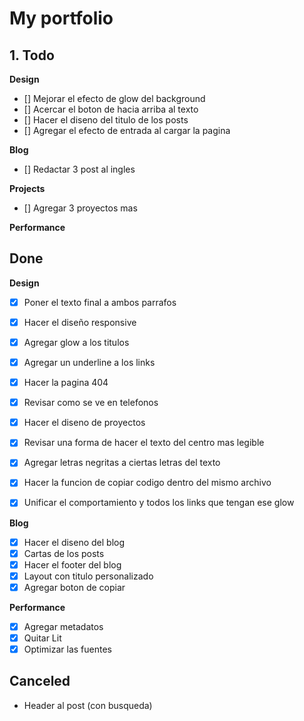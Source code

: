 # My portfolio

## 1. Todo

**Design**
  - [] Mejorar el efecto de glow del background
  - [] Acercar el boton de hacia arriba al texto
  - [] Hacer el diseno del titulo de los posts
  - [] Agregar el efecto de entrada al cargar la pagina

**Blog**
  - [] Redactar 3 post al ingles

 **Projects**
  - [] Agregar 3 proyectos mas 

**Performance**
  


## Done

**Design**
  - [x] Poner el texto final a ambos parrafos
  - [X] Hacer el diseño responsive
  - [X] Agregar glow a los titulos
  - [X] Agregar un underline a los links
  - [X] Hacer la pagina 404
  - [X] Revisar como se ve en telefonos
  - [X] Hacer el diseno de proyectos
  - [X] Revisar una forma de hacer el texto del centro mas legible
  - [X] Agregar letras negritas a ciertas letras del texto
  - [X] Hacer la funcion de copiar codigo dentro del mismo archivo
  - [X] Unificar el comportamiento y todos los links que tengan ese glow



  **Blog**
  - [X] Hacer el diseno del blog
  - [X] Cartas de los posts
  - [X] Hacer el footer del blog
  - [X] Layout con titulo personalizado
  - [X] Agregar boton de copiar

  **Performance**
  - [X] Agregar metadatos
  - [X] Quitar Lit
  - [X] Optimizar las fuentes

## Canceled
 - Header al post (con busqueda)